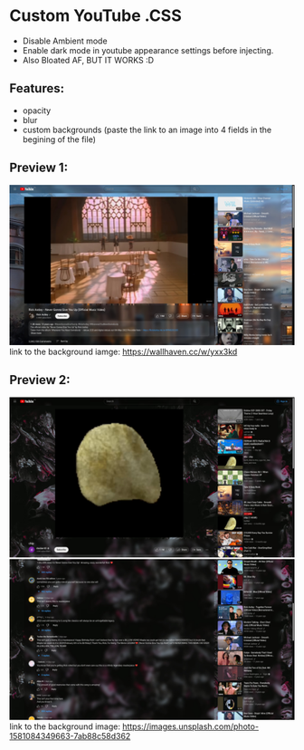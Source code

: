 # Custom YouTube .CSS 
- Disable Ambient mode
- Enable dark mode in youtube appearance settings before injecting.
- Also Bloated AF, BUT IT WORKS :D
## Features: 
 - opacity
 - blur
 - custom backgrounds (paste the link to an image into 4 fields in the begining of the file)
 ## Preview 1: 
  ![alt text](https://raw.githubusercontent.com/linzor/Youtube_Custom_CSS/main/yt_css_preview3.jpg)
link to the background iamge: https://wallhaven.cc/w/yxx3kd

## Preview 2:
 ![alt text](https://raw.githubusercontent.com/linzor/Youtube_Custom_CSS/main/yt_css_preview1.jpg)
 ![alt text](https://raw.githubusercontent.com/linzor/Youtube_Custom_CSS/main/yt_css_preview2.jpg)
link to the background image: https://images.unsplash.com/photo-1581084349663-7ab88c58d362

